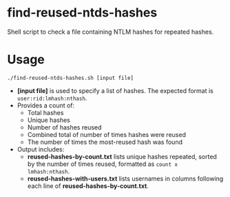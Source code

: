 # find-reused-ntds-hashes
Shell script to check a file containing NTLM hashes for repeated hashes.

# Usage
```
./find-reused-ntds-hashes.sh [input file]
```
 - **[input file]** is used to specify a list of hashes. The expected format is `user:rid:lmhash:nthash`.
 - Provides a count of:
   - Total hashes
   - Unique hashes
   - Number of hashes reused
   - Combined total of number of times hashes were reused
   - The number of times the most-reused hash was found
 - Output includes:
   - **reused-hashes-by-count.txt** lists unique hashes repeated, sorted by the number of times reused, formatted as `count	x	lmhash:nthash`.
   - **reused-hashes-with-users.txt** lists usernames in columns following each line of **reused-hashes-by-count.txt**.
